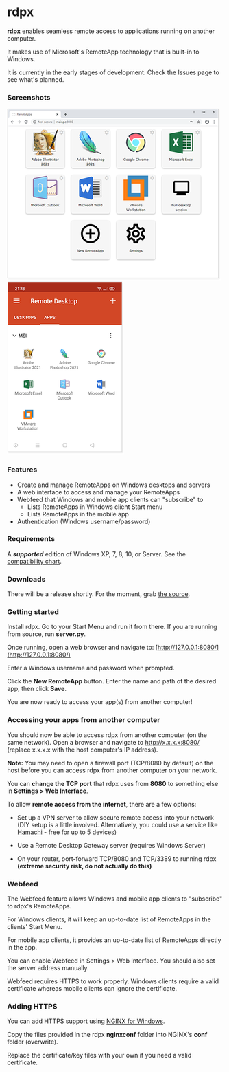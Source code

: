 # rdpx

**rdpx** enables seamless remote access to applications running on another computer.

It makes use of Microsoft's RemoteApp technology that is built-in to Windows.

It is currently in the early stages of development. Check the Issues page to see what's planned.




### Screenshots

![](docimg/rdpx-desktop.png) ![](docimg/rdpx-android.png)



### Features

* Create and manage RemoteApps on Windows desktops and servers
* A web interface to access and manage your RemoteApps
* Webfeed that Windows and mobile app clients can "subscribe" to
  * Lists RemoteApps in Windows client Start menu
  * Lists RemoteApps in the mobile app
* Authentication (Windows username/password)



### Requirements

A ***supported*** edition of Windows XP, 7, 8, 10, or Server. See the [compatibility chart](https://github.com/kimmknight/remoteapptool/wiki/Windows-Compatibility).



### Downloads

There will be a release shortly. For the moment, grab [the source](https://github.com/kimmknight/rdpx/archive/refs/heads/main.zip).



### Getting started

Install rdpx. Go to your Start Menu and run it from there. If you are running from source, run **server.py**.

Once running, open a web browser and navigate to: [http://127.0.0.1:8080/](http://127.0.0.1:8080/)

Enter a Windows username and password when prompted.

Click the **New RemoteApp** button. Enter the name and path of the desired app, then click **Save**.

You are now ready to access your app(s) from another computer!



### Accessing your apps from another computer

You should now be able to access rdpx from another computer (on the same network).
Open a browser and navigate to http://x.x.x.x:8080/ (replace x.x.x.x with the host computer's IP address).

**Note:** You may need to open a firewall port (TCP/8080 by default) on the host before you can access rdpx from another computer on your network.

You can **change the TCP port** that rdpx uses from **8080** to something else in **Settings > Web Interface**.

To allow **remote access from the internet**, there are a few options:

* Set up a VPN server to allow secure remote access into your network
  (DIY setup is a little involved. Alternatively, you could use a service like [Hamachi](https://www.vpn.net/) - free for up to 5 devices)

* Use a Remote Desktop Gateway server
  (requires Windows Server)

* On your router, port-forward TCP/8080 and TCP/3389 to running rdpx
  **(extreme security risk, do not actually do this)**

  

### Webfeed

The Webfeed feature allows Windows and mobile app clients to "subscribe" to rdpx's RemoteApps.

For Windows clients, it will keep an up-to-date list of RemoteApps in the clients' Start Menu.

For mobile app clients, it provides an up-to-date list of RemoteApps directly in the app.

You can enable Webfeed in Settings > Web Interface. You should also set the server address manually.

Webfeed requires HTTPS to work properly. Windows clients require a valid certificate whereas mobile clients can ignore the certificate.



### Adding HTTPS

You can add HTTPS support using [NGINX for Windows](https://github.com/kimmknight/rdpx/archive/refs/heads/main.zip).

Copy the files provided in the rdpx **nginxconf** folder into NGINX's **conf** folder (overwrite).

Replace the certificate/key files with your own if you need a valid certificate.
